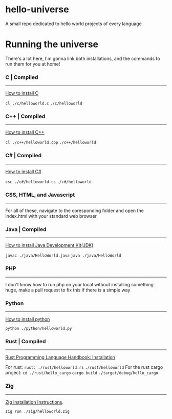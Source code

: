 # hello-universe
A small repo dedicated to hello world projects of every language

# Running the universe
There's a lot here, I'm gonna link both installations, and the commands to run them for you at home!

### C | Compiled
---
[How to install C](https://learn.microsoft.com/en-us/cpp/build/walkthrough-compile-a-c-program-on-the-command-line?view=msvc-170)

`cl ./c/helloworld.c`
`./c/helloworld`

### C++ | Compiled
---
[How to install C++](https://learn.microsoft.com/en-us/cpp/build/walkthrough-compile-a-c-program-on-the-command-line?view=msvc-170)

`cl ./c++/helloworld.cpp`
`./c++/helloworld`

### C# | Compiled
---
[How to install C#](https://www.geeksforgeeks.org/how-to-execute-c-sharp-program-on-cmd-command-line/)

`csc ./c#/helloworld.cs`
`./c#/helloworld`

### CSS, HTML, and Javascript
---
For all of these, navigate to the coresponding folder and open the index.html with your standard web browser.

### Java | Compiled
---
[How to install Java Development Kit(JDK)](https://docs.oracle.com/en/java/javase/21/install/installation-jdk-microsoft-windows-platforms.html#GUID-A740535E-9F97-448C-A141-B95BF1688E6F)

`javac ./java/HelloWorld.java`
`java ./java/HelloWorld`

### PHP
---
I don't know how to run php on your local without installing something huge, make a pull request to fix this if there is a simple way

### Python
---
[How to install python](https://wiki.python.org/moin/BeginnersGuide/Download)

`python ./python/helloworld.py`

### Rust | Compiled
---
[Rust Programming Language Handbook: Installation](https://doc.rust-lang.org/book/ch01-01-installation.html)

For rust:
`rustc ./rust/helloworld.rs`
`./rust/helloworld`
For the rust cargo project:
`cd ./rust/hello_cargo`
`cargo build`
`./target/debug/hello_cargo`

### Zig
---
[Zig Installation Instructions](https://ziglang.org/learn/getting-started/).

`zig run ./zig/helloworld.zig`